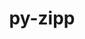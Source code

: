 ---
title: "py-zipp"
layout: cache
categories: [package, develop-2025-05-04]
meta: {"compilers": ["none"], "num_specs": 1, "num_specs_by_stack": {"hep": 1, "root": 1}, "oss": ["ubuntu22.04"], "platforms": ["linux"], "stacks": ["hep", "root"], "targets": ["x86_64_v3"], "versions": ["3.17.0"]}
spec_details: [{"compiler": "none", "hash": "5arkpa7wchaanfj5km5pqmsw24eygzxh", "os": "ubuntu22.04", "platform": "linux", "size": "-", "stacks": ["hep", "root"], "target": "x86_64_v3", "variants": ["build_system=python_pip"], "versions": ["3.17.0"]}]
---